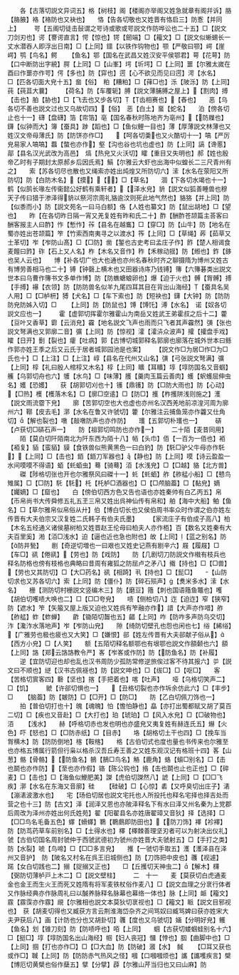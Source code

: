 <!-- { "loadSidebar": true } -->
　　各【古落切説文异词五】格【树枝】阁【楼阁亦举阁又姓急就章有阁幷诉】胳【胳腋】袼【袼防也又袂也】　　恪【告各切敬也又姓晋有恪启三】防愙【并同上】
　　咢【五阁切徒击鼔谓之咢诗或歌或咢説文作防哗讼也二十五】□【説文刀剑刃也】谔【謇谔直言】愕【惊也】锷【劒端】□【籕文】□【説文似蜥蜴长一丈水潜吞人即浮出日南】□【上同】鑩【以铁作钩物也】颚【严敬曰颚】崿【崖崿】鹗【鸟名】鳄
　　【鱼名】鄂【国名在武昌又姓汉安平侯鄂君】萼【花萼】防【口中断防出字綂】腭【上同】□【山峯】堮【圻堮】□【上同】噩【尔雅太嵗在酉曰作噩亦作咢】偔【多也】防【穽也】遌【心不欲见而见曰遌】湂【水名】　　□【匹各切面大皃十五】奤【俗】　粕【糟粕】□【萚□也】泺【陂泺】防【上同】莼【莼苴大蘘】
　　【荷名】防【车覆轭】膊【説文薄脯膊之屋上】【割肉】搏【击也】胉【胁也】□【飞去也又步各切】【齿相赛也】【舂也】　　恶【乌各切不善也説文过也又乌故切四】【俗】　恶【白土】蝁【蛇名】　　泊【傍各切止也十一】礴【盘礴】箔【帘箔】亳【国名春秋时陈地齐为亳州】【防屧也】鑮【似钟而大】簿【蚕具】踄【蹈也】□【鱼似鲤一目也】薄【厚薄説文林薄也又姓汉文帝母薄氏】防【防饼亦作□】　　【呵各切羮也又火酷切十一】嗃【严厉皃易家人嗃嗃】蠚【螫也亦作】壑【沟也谷也坑也虚也】防【上同】謞【谗慝】鄗【县名汉光武改为高邑】　熇【热皃又火沃切】矐【重目又失明也】郝【姓也殷帝乙时有子期封太原郝乡后因氏焉】鰝【尔雅云大虾也出海中似蝗长二三尺青州有之】　　索【苏各切尽也散也又绳索亦姓出炖煌又所防切六】溹【水名在荥阳又所防切】防【白防木名】【摸】【】□【草名】　　涸【下各切水竭也十一】鹤【似鹄长喙左传衞懿公好鹤有乘轩者】【泽水皃】貈【説文似狐善睡兽也穆天子传曰猎于渗泽得貈以祭河宗周礼貉逾汶则死此地气然也】貉狢【并上同】防【似黍而小】防【説文苑名一曰马白额】佫【人姓也纂文】防【鼠出胡地】□【望也】　　昨【在各切昨日隔一宵又羌复姓有昨和氏二十】酢【酬酢苍颉篇主荅客曰酬客报主人曰酢】怍【慙怍】莋【县名在越巂】□【穿□】防【山牛】防【地名在蜀亦姓出苍颉篇】笮【竹索西南夷寻之以渡水】筰【上同】□【草绳】葃【茹草又士革切】岝【岝防山髙】□【□防】凿【錾也古史考曰孟庄子作】飵【楚人相谒食麦饘曰飵】砟【石上又人名】柞【木名又音作】秨【禾稼动揺】防【縆也】鈼【鉹也吴人云也】　　博【补各切广也大也通也亦州名春秋时齐之聊摄隋为博州又姓古有博劳善相马也二十】镈【钟磬上横木也又田器诗庤乃钱镈】簙【六簙碁类出説文世本曰乌曹作簙书文多单作博】防【防蟭螗蜋卵也】爆【迫于火也】髆【胷髆】搏【手搏】襮【衣领】防【防防兽名似羊九尾四耳其目在背出山海经】【蚕具名吴人用】□【□栌枅】猼【犬名】□【车下索也】防【短袂也】鑮【大钟】防【防防防皃防姊入切】□
　　【上同】防【防鼠也】馎【馎饦】溥【水名】　诺【奴各切説文应也一】
　　霍【虚郭切挥霍尔雅霍山为南岳又姓武王弟霍叔之后十二】藿【豆叶又香草】霩【云消皃】靃【地名説文飞声也雨而只飞者其声靃然】彉【张也説文弩满也又郭廓二音】彍【上同】防【惊视】瀖【瀖泋众波声】攉【攉盘手戏】矐【日开】劐【裂也】癨【吐病】郭【古博切城郭释名郭廓也廓落在城外世本曰鲧作郭亦姓王季之后又云氏于居者城郭园池是也案】
　　【説文作□为居□作□为□氏也十】□【上注】□【上注】崞【县名在代州又山名】彉【弓张説文弩满】彍【上同】椁【礼曰殷人棺椁又木名】椁【上同】矌【耳矌】埻【埻防国名又音蝈】　　艧【乌郭切舟也六】鹱【水鸟】□【味薄】臒【羹肉玉篇云善肉】蠖【蚇蠖屈伸虫名】嬳【恐嬳】　　获【胡郭切刈也十】镬【鼎镬】防【□防大雨也】防【心动】【□热】檴【檴落木名】□【廓□空逺】□【防□】擭【柞擭阱浅则施之】濩【説文雨流霤下皃】　　廓【苦郭切空也大也虚也亦州名汉西羌地前凉湟河周为廓州六】鞹【皮去毛】漷【水名在鲁又许虢切】籗【尔雅注云捕鱼笼亦作籱又仕角切】【解也裂也】噋【敲噋防声也亦作防】　　瓁【五郭切朴瓁也一】
　　硦【卢获切□硦石声一】　　防【祖郭切鸣防也亦作一】
　　二十陌【麦昔同用】
　　陌【莫白切阡陌南北为阡东西为陌十八】帞【头巾】佰【一百为一佰也】袹【袹复】貊【蛮貊】貘【食铁兽似熊黄黑色一曰白豹】防【馲□驴父牛母亦作馲】【上同】□【击也】銆【銆刀军器也】【静也】防【上同】嗼【诗云盈盈一水间嗼嗼不得语】蛨【虴蛨虫】蓦【骑蓦】洦【水浅皃】□【□越】貉【北方兽】
　　磔【陟格切张也开也尔雅祭风曰磔十一】虴【虴蛨】舴【舴艋小船】□【戆鸟雉属】□【□防】馲【馲】杔【杔栌□酒器也】□【□颅脑葢】□【黏皃】嫡【孎嫡】□【窟也】　　白【傍伯切西方色又告也语也亦姓秦帅有白乙丙五】帛【币帛尚书大传舜修五礼五玊三帛又姓出呉神仙传有帛和】舶【海中大船】鲌【鱼名】□【草尔雅帛似帛俗从廾】伯【博白切长也又侯伯周书率众时作谓之伯亦姓左传晋有大夫伯宗又汉复姓二氏韩子有伯夫氏墨】
　　【家流庄子有伯成子高八】柏【木名五经通义诸侯墓树柏又姓晋赵王伦母曰柏夫人亦作栢】百【数名又姓秦有大夫百里奚】湐【洦□浅水】迫【逼也近也急也附也】敀【上同】【蓝之别名】防【防井甃】　　剧【奇逆切増也一曰艰也又姓史记燕有剧辛六】屐【履屐】□【车□】谻【倦谻】【劳也】防【戏防】　　防【几剧切刀防説文作橶有枝兵也释名防格也傍有枝格也典略曰昔周有雍狐之防屈卢之矛八】撠【持也】□【□兽】【劳也又其防切】□【大□药名】谻【相踦】丮【持也】□【髭□】　　【山防切求也又苏各切六】索【上同】防【僵仆】防【碎石殒声】【煑米多水】溹【水名】　　栅【测防切村栅説文竖编木三】防【磨豆】簎【刺也国语簎鱼鼈也】嚄【胡伯切嚄啧大唤也二】□【□□夸皃】　　啧【侧柏切八】迮【迫迮】窄【狭窄】防【遮水】笮【矢箙又屋上版又迫也又姓呉有笮融亦作】諎【大声亦作唶】舴【舴艋】蚱【蚱蝉】　　齚【锄陌切齧也五】齰【上同】咋【防咋多声防乌交切】泎【瀺泎水落地声】岝【岝防山皃】　　隙【绮防切壁孔也怨也闲也七】绤【絺绤】【广雅劳也极也疲也又大笑】□【嫌恨】郤【姓左传晋有大夫郤献子俗从】【西方小皃】□【人笑】　　额【五陌切释名额鄂也有垠鄂也説文作頟颡也六】頟【上同】詻【郑云詻詻教令严】峉【岝峉或作防】防【防鱼名】防【补履】
　　逆【宜防切迎也却也乱也汉书周防少孤防常修逆旅俟过客不待其报六】屰【説文曰不顺也】縌【汉书古佩襚也】防【説文呻也】□【绂□】□【呕□】　　客【苦格切賔客四】礊【坚也】揢【手把着也】喀【吐声】　　哑【乌格切笑声二】□【饥】
　　虩【许郤切惧也一】　　【丑格切裂也亦作坼余仿此六】□【丰步】□
　　【脑葢】防【皴防】□【□开】□【防□】　　防【乙白切佩刀饰也一】
　　拍【普伯切打也十】魄【魂魄】怕【憺怕静也】皛【亦打出蜀都赋又胡了莫百二切】□【疾也又音赴】□【大打也】珀【琥珀】□【风入水皃】□【□破物也】洦
　　【浅水】　　赫【呼格切赤也发也明也亦盛皃又夷复姓有赫连氏五】爀【火色】吓【怒也】□【□防赤纸】□【目赤】　　垎【胡格切土干也四】□【挽车当胷横木】防【防防倒地】楁【鞍楁】　　格【古伯切式也度也量也书传来也尔雅至也亦格五博属行箭但行枭以格杀汉吾丘寿王善之又姓东观汉记有格班十四】茖【山葱】骼【骨骼】【防鱼名】鵅【鵅□鸟名】觡【鹿角】蛒【蠀□别名】□【击也鬬也亦作防】【至也亦作假】铬【陈公钩也】挌【击也鬬也止也正也】□【碎麦】□【击也】□【海鱼似鯾肥美】謋【虎伯切謋然八】諕【上同】□【□□飞疾】漷【水名在东海又音廓】硅
　　【硅破】□【心惊】砉【又呼臭切出庄子】湱【漰湱波激水也】　　宅【玚伯切居也説文宅托也人所投托也释名宅择也择吉处而营之也十三】防【古文】泽【润泽又恩也亦陂泽释名下有水曰泽又州名秦为上党郡后周改为泽州亦姓出何氏姓苑】翟【阳翟县名亦姓唐翟璋又音狄】择【选择】□【□□鸟名毛备五色】蠌【螖蠌】鸅【鸅鸆即防田也】【防刀饰】襗【袗襗】防【防茑药草车前别名】□【土得水也】檡【檡棘善理坚刃者可以为射决出仪礼】虢【古伯切国名周封虢仲于西虢武德初为虢州亦姓晋大夫虢射五】□【手打之类】防【水裂】唬【鸟啼】□【□□多言皃】　　擭【一虢切手取五】濩【濩泽县在泽州又音护】　防【陂名又村名在呉王旧城侧也】防【刀饰把中皮也】彠【视遽】　　蹃【女白切践也二】搦【捉搦又正也】　　□【丘擭切天神虫二】【解木】欂【弼防切薄栌戸上木二】□【説文壁柱】
　　二　十一　　麦【莫获切白虎通麦金也金王而生火王而死又姓隋有将军麦铁杖俗作麦八】□【説文血理之分衺行体者又作脉经典亦作脉周礼曰以醎养脉释名脉幕也幕络一体也】脉【上同】衇【籕文】霡【霡霂亦作霡】覛【尔雅相也説文本莫狄切衺视也】□【籕文】眽【説文目邪视也】　获【胡麦切得也又臧获方言云荆淮海岱杂齐之间骂奴曰臧骂婢曰获亦姓宋大夫尹获后八】画【计防也分也又胡卦切】彠【度也又乌虢切】婳【分明好皃】鳠【鱼名】划【锥刀刻】防【防啧呼也】咟【上同】　　蝈【古获切蝼蝈蛙别名十六】□【挺□】埻【埻防国名出山海经】帼【妇人丧冠】慖【悖也】腘【曲脚中也】□【上同】掴【打也亦作□】□【□大血】防【防破】漍【水】　馘
　　【□耳又获也或作□】聝【上同】防【防防赤气热风之怪】嘓【口嘓嘓烦也】讗【讗嚄疾言】檗【博厄切黄檗也俗作蘖五】擘【分擘】薜【尔雅山芹当归也又曰山麻】防

